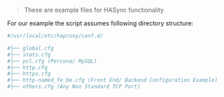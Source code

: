 > These are example files for HASync functionality

For our example the script assumes following directory structure:

```sh
#/usr/local/etc/haproxy/conf.d/

#├── global.cfg
#├── stats.cfg
#├── pcl.cfg (Percona/ MySQL)
#├── http.cfg 
#├── https.cfg
#├── http-named_fe_be.cfg (Front End/ Backend Configuration Example)
#├── others.cfg (Any Non Standard TCP Port)

```